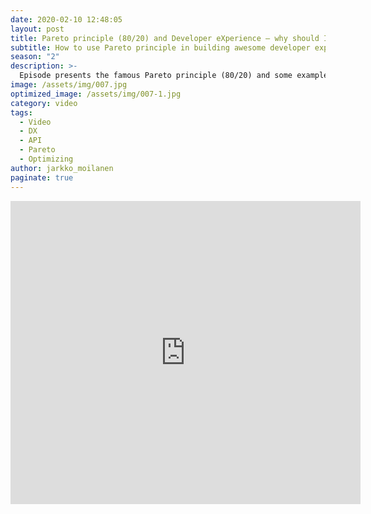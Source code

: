 ```yaml
---
date: 2020-02-10 12:48:05
layout: post
title: Pareto principle (80/20) and Developer eXperience – why should I care?
subtitle: How to use Pareto principle in building awesome developer experience
season: "2"
description: >-
  Episode presents the famous Pareto principle (80/20) and some examples in the software development with academic references. You will learn how the principle can be used in optimizing the developer experience of APIs. Contains 4 prractical examples how to apply it in API development.  
image: /assets/img/007.jpg
optimized_image: /assets/img/007-1.jpg
category: video
tags:
  - Video
  - DX
  - API
  - Pareto
  - Optimizing
author: jarkko_moilanen
paginate: true
---
```


<iframe width="560" height="485" src="https://www.youtube.com/embed/KxPeXmpjs1I" frameborder="0" allow="accelerometer; autoplay; encrypted-media; gyroscope; picture-in-picture" allowfullscreen></iframe>
